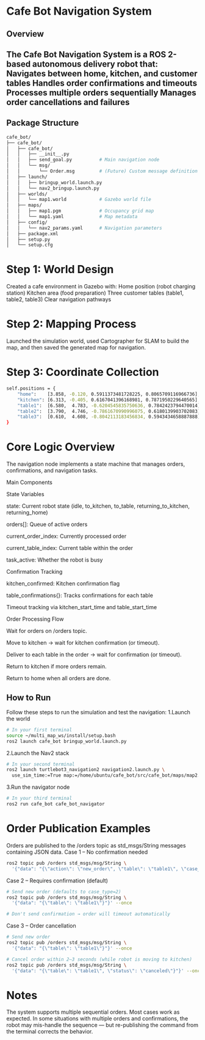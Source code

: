 # Cafe Bot Navigation System # 

## Overview
The Cafe Bot Navigation System is a ROS 2-based autonomous delivery robot that:
Navigates between home, kitchen, and customer tables
Handles order confirmations and timeouts
Processes multiple orders sequentially
Manages order cancellations and failures
---

## Package Structure
```bash
cafe_bot/
├── cafe_bot/
│   ├── cafe_bot/
│   │   ├── __init__.py
│   │   ├── send_goal.py          # Main navigation node
│   │   └── msg/
│   │       └── Order.msg         # (Future) Custom message definition
│   ├── launch/
│   │   ├── bringup_world.launch.py
│   │   └── nav2_bringup.launch.py
│   ├── worlds/
│   │   └── map1.world            # Gazebo world file
│   ├── maps/
│   │   ├── map1.pgm              # Occupancy grid map
│   │   └── map1.yaml             # Map metadata
│   ├── config/
│   │   └── nav2_params.yaml      # Navigation parameters
│   ├── package.xml
│   ├── setup.py
│   └── setup.cfg
```
# Step 1: World Design
Created a cafe environment in Gazebo with:
Home position (robot charging station)
Kitchen area (food preparation)
Three customer tables (table1, table2, table3)
Clear navigation pathways

# Step 2: Mapping Process
Launched the simulation world, used Cartographer for SLAM to build the map, and then saved the generated map for navigation.

# Step 3: Coordinate Collection
```bash
self.positions = {
    "home":    [3.858, -0.120, 0.5911373481728225, 0.8065709116966736],
    "kitchen": [6.313, -0.405, 0.6167041396168981, 0.7871950229640565],
    "table1":  [6.580,  4.783, -0.6204545835750636, 0.7842423794470014],
    "table2":  [3.790,  4.746, -0.7861670990996075, 0.6180139903702083],
    "table3":  [0.610,  4.608, -0.8042113183456834, 0.5943434658887888],
}
```
# Core Logic Overview
The navigation node implements a state machine that manages orders, confirmations, and navigation tasks.

Main Components

State Variables

state: Current robot state (idle, to_kitchen, to_table, returning_to_kitchen, returning_home)

orders[]: Queue of active orders

current_order_index: Currently processed order

current_table_index: Current table within the order

task_active: Whether the robot is busy

Confirmation Tracking

kitchen_confirmed: Kitchen confirmation flag

table_confirmations{}: Tracks confirmations for each table

Timeout tracking via kitchen_start_time and table_start_time

Order Processing Flow

Wait for orders on /orders topic.

Move to kitchen → wait for kitchen confirmation (or timeout).

Deliver to each table in the order → wait for confirmation (or timeout).

Return to kitchen if more orders remain.

Return to home when all orders are done.

## How to Run
Follow these steps to run the simulation and test the navigation:
1.Launch the world
``` Bash
# In your first terminal
source ~/multi_map_ws/install/setup.bash
ros2 launch cafe_bot bringup_world.launch.py
```
2.Launch the Nav2 stack
``` Bash
# In your second terminal
ros2 launch turtlebot3_navigation2 navigation2.launch.py \
  use_sim_time:=True map:=/home/ubuntu/cafe_bot/src/cafe_bot/maps/map2.yaml
```

3.Run the navigator node
``` Bash
# In your third terminal
ros2 run cafe_bot cafe_bot_navigator
```
# Order Publication Examples
Orders are published to the /orders topic as std_msgs/String messages containing JSON data.
Case 1 – No confirmation needed
``` Bash
ros2 topic pub /orders std_msgs/msg/String \
  '{"data": "{\"action\": \"new_order\", \"table\": \"table1\", \"case_type\": 1}"}' --once

```
Case 2 – Requires confirmation (default)
``` Bash
# Send new order (defaults to case_type=2)
ros2 topic pub /orders std_msgs/msg/String \
  '{"data": "{\"table\": \"table1\"}"}' --once

# Don't send confirmation → order will timeout automatically
```
Case 3 – Order cancellation
``` Bash
# Send new order
ros2 topic pub /orders std_msgs/msg/String \
  '{"data": "{\"table\": \"table1\"}"}' --once

# Cancel order within 2–3 seconds (while robot is moving to kitchen)
ros2 topic pub /orders std_msgs/msg/String \
  '{"data": "{\"table\": \"table1\", \"status\": \"canceled\"}"}' --once

```
# Notes
The system supports multiple sequential orders.
Most cases work as expected.
In some situations with multiple orders and confirmations, the robot may mis-handle the sequence — but re-publishing the command from the terminal corrects the behavior.
